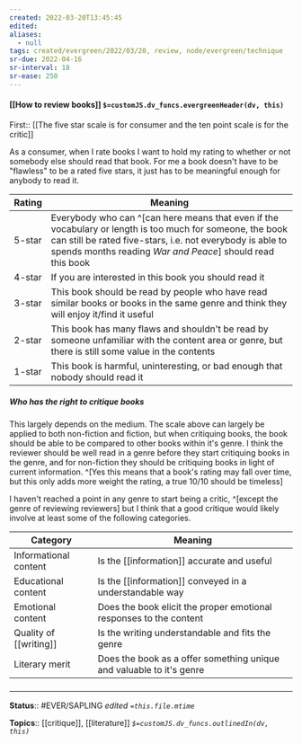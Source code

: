 ```yaml
---
created: 2022-03-20T13:45:45 
edited: 
aliases:
  - null
tags: created/evergreen/2022/03/20, review, node/evergreen/technique
sr-due: 2022-04-16
sr-interval: 18
sr-ease: 250
---
```


#### [[How to review books]] `$=customJS.dv_funcs.evergreenHeader(dv, this)`

First:: [[The five star scale is for consumer and the ten point scale is for the critic]]

As a consumer, when I rate books I want to hold my rating to whether or not somebody else should read that book. 
For me a book doesn't have to be "flawless" to be a rated five stars, it just has to be meaningful enough for anybody to read it.

| Rating | Meaning                                                                                                                                                                                                                              |
| ------ | ------------------------------------------------------------------------------------------------------------------------------------------------------------------------------------------------------------------------------------ |
| 5-star | Everybody who can ^[can here means that even if the vocabulary or length is too much for someone, the book can still be rated five-stars, i.e. not everybody is able to spends months reading *War and Peace*] should read this book |
| 4-star | If you are interested in this book you should read it                                                                                                                                                                                |
| 3-star | This book should be read by people who have read similar books or books in the same genre and think they will enjoy it/find it useful                                                                                         |
| 2-star | This book has many flaws and shouldn't be read by someone unfamiliar with the content area or genre, but there is still some value in the contents |
| 1-star | This book is harmful, uninteresting, or bad enough that nobody should read it                                                                                                                                                        |

##### Who has the right to critique books
This largely depends on the medium. The scale above can largely be applied to both non-fiction and fiction, but when critiquing books, the book should be able to be compared to other books within it's genre. I think the reviewer should be well read in a genre before they start critiquing books in the genre, and for non-fiction they should be critiquing books in light of current information. 
^[Yes this means that a book's rating may fall over time, but this only adds more weight the rating, a true 10/10 should be timeless]

I haven't reached a point in any genre to start being a critic, ^[except the genre of reviewing reviewers] but I think that a good critique would likely involve at least some of the following categories.

| Category              | Meaning                                                              |
| --------------------- | -------------------------------------------------------------------- |
| Informational content | Is the [[information]] accurate and useful                               |
| Educational content   | Is the [[information]] conveyed in a understandable way                  |
| Emotional content     | Does the book elicit the proper emotional responses to the content   |
| Quality of [[writing]]    | Is the writing understandable and fits the genre                     |
| Literary merit        | Does the book as a offer something unique and valuable to it's genre |

### <hr class="footnote"/>

**Status**:: #EVER/SAPLING 
*edited `=this.file.mtime`*

**Topics**:: [[critique]], [[literature]]
*`$=customJS.dv_funcs.outlinedIn(dv, this)`*

